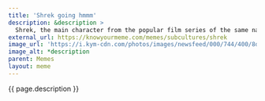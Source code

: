 ```yaml
---
title: 'Shrek going hmmm'
description: &description >
  Shrek, the main character from the popular film series of the same name, making a face that has been alternately interpreted as smug, awkward, bored, disaapproving, intrigued, or mildly approving, depending on the context in which it is used.
external_url: https://knowyourmeme.com/memes/subcultures/shrek
image_url: 'https://i.kym-cdn.com/photos/images/newsfeed/000/744/400/8d2.jpg'
image_alt: *description
parent: Memes
layout: meme
---
```


{{ page.description }}